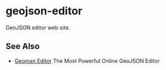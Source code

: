 # geojson-editor
GeoJSON editor web site.

## See Also

* [Geoman Editor](https://geoman.io/geojson-editor) The Most Powerful Online GeoJSON Editor
